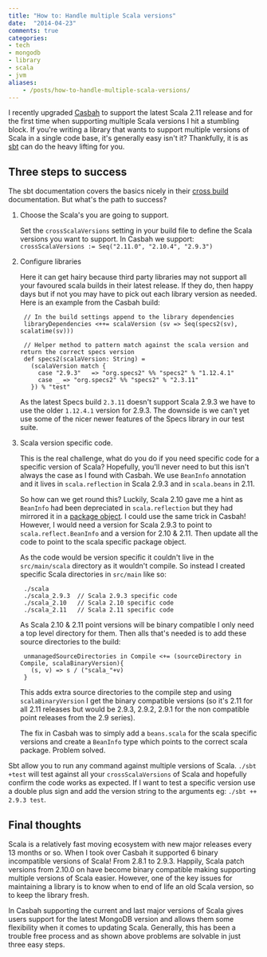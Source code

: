 ```yaml
---
title: "How to: Handle multiple Scala versions"
date:  "2014-04-23"
comments: true
categories:
- tech
- mongodb
- library
- scala
- jvm
aliases:
    - /posts/how-to-handle-multiple-scala-versions/
---
```


I recently upgraded [Casbah](http://mongodb.github.io/casbah/) to support the latest Scala 2.11 release and for the first time when supporting multiple Scala versions I hit a stumbling block.  If you're writing a library that wants to support multiple versions of Scala in a single code base, it's generally easy isn't it? Thankfully, it is as [sbt](http://www.scala-sbt.org/) can do the heavy lifting for you.

## Three steps to success

The sbt documentation covers the basics nicely in their [cross build](http://www.scala-sbt.org/release/docs/Detailed-Topics/Cross-Build.html) documentation.  But what's the path to success?

<!--more-->

1. Choose the Scala's you are going to support.

    Set the `crossScalaVersions` setting in your build file to define the Scala versions you want to support. In Casbah we support: `crossScalaVersions := Seq("2.11.0", "2.10.4", "2.9.3")`

2. Configure libraries

    Here it can get hairy because third party libraries may not support all your favoured scala builds in their latest release.  If they do, then happy days but if not you may have to pick out each library version as needed.  Here is an example from the Casbah build:

        // In the build settings append to the library dependencies
        libraryDependencies <++= scalaVersion (sv => Seq(specs2(sv), scalatime(sv)))

        // Helper method to pattern match against the scala version and return the correct specs version
        def specs2(scalaVersion: String) =
          (scalaVersion match {
            case "2.9.3"   => "org.specs2" %% "specs2" % "1.12.4.1"
            case _ => "org.specs2" %% "specs2" % "2.3.11"
          }) % "test"

    As the latest Specs build `2.3.11` doesn't support Scala 2.9.3 we have to use the older `1.12.4.1` version for 2.9.3.  The downside is we can't yet use some of the nicer newer features of the Specs library in our test suite.

3. Scala version specific code.

    This is the real challenge, what do you do if you need specific code for a specific version of Scala?  Hopefully, you'll never need to but this isn't always the case as I found with Casbah.  We use `BeanInfo` annotation and it lives in `scala.reflection` in Scala 2.9.3 and in `scala.beans` in 2.11.

    So how can we get round this? Luckily, Scala 2.10 gave me a hint as `BeanInfo` had been depreciated in `scala.reflection` but they had mirrored it in a [package object](https://github.com/scala/scala/blob/v2.10.4/src/library/scala/reflect/package.scala#L55-L56). I could use the same trick in Casbah! However, I would need a version for Scala 2.9.3 to point to `scala.reflect.BeanInfo` and a version for 2.10 & 2.11. Then update all the code to point to the scala specific package object.

    As the code would be version specific it couldn't live in the `src/main/scala` directory as it wouldn't compile. So instead I created specific Scala directories in `src/main` like so:

        ./scala
        ./scala_2.9.3  // Scala 2.9.3 specific code
        ./scala_2.10   // Scala 2.10 specific code
        ./scala_2.11   // Scala 2.11 specific code

    As Scala 2.10 & 2.11 point versions will be binary compatible I only need a top level directory for them.  Then alls that's needed is to add these source directories to the build:

        unmanagedSourceDirectories in Compile <+= (sourceDirectory in Compile, scalaBinaryVersion){
          (s, v) => s / ("scala_"+v)
        }

    This adds extra source directories to the compile step and using `scalaBinaryVersion` I get the binary compatible versions (so it's 2.11 for all 2.11 releases but would be 2.9.3, 2.9.2, 2.9.1 for the non compatible point releases from the 2.9 series).

    The fix in Casbah was to simply add a `beans.scala` for the scala specific versions and create a `BeanInfo` type which points to the correct scala package. Problem solved.

Sbt allow you to run any command against multiple versions of Scala. `./sbt +test` will test against all your `crossScalaVersions` of Scala and hopefully confirm the code works as expected.  If I want to test a specific version use a double plus sign and add the version string to the arguments eg: `./sbt ++ 2.9.3 test`.

## Final thoughts

Scala is a relatively fast moving ecosystem with new major releases every 13 months or so.  When I took over Casbah it supported 6 binary incompatible versions of Scala! From 2.8.1 to 2.9.3. Happily, Scala patch versions from 2.10.0 on have become binary compatible making supporting multiple versions of Scala easier.  However, one of the key issues for maintaining a library is to know when to end of life an old Scala version, so to keep the library fresh.

In Casbah supporting the current and last major versions of Scala gives users support for the latest MongoDB version and allows them some flexibility when it comes to updating Scala. Generally, this has been a trouble free process and as shown above problems are solvable in just three easy steps.
